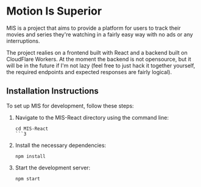 # Motion Is Superior

MIS is a project that aims to provide a platform for users to track their movies and series they're watching in a fairly easy way with no ads or any interruptions.

The project realies on a frontend built with React and a backend built on CloudFlare Workers. At the moment the backend is not opensource, but it will be in the future if I'm not lazy (feel free to just hack it together yourself, the required endpoints and expected responses are fairly logical).

## Installation Instructions

To set up MIS for development, follow these steps:

1. Navigate to the MIS-React directory using the command line:

    ```
    cd MIS-React
    ```3

2. Install the necessary dependencies:

    ```
    npm install
    ```

3. Start the development server:
    ```
    npm start
    ```



